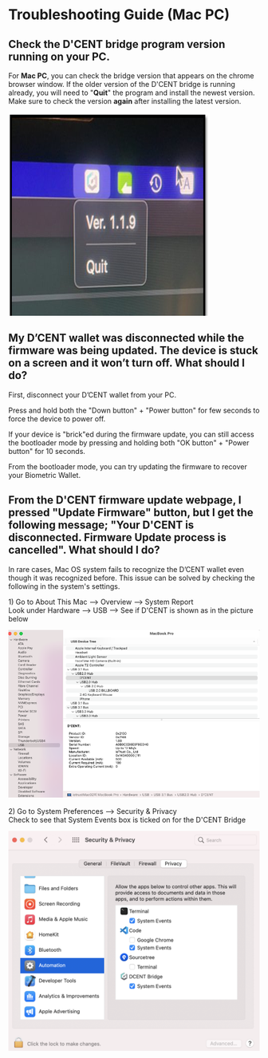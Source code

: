 # Troubleshooting Guide \(Mac PC\)

## Check the D'CENT bridge program version running on your PC.

For **Mac PC**, you can check the bridge version that appears on the chrome browser window. If the older version of the D'CENT bridge is running already, you will need to "**Quit**" the program and install the newest version. Make sure to check the version **again** after installing the latest version.

![](../../.gitbook/assets/bridge-version.png)

## My D’CENT wallet was disconnected while the firmware was being updated. The device is stuck on a screen and it won’t turn off. What should I do?

First, disconnect your D’CENT wallet from your PC. 

Press and hold both the "Down button" + "Power button" for few seconds to force the device to power off.  
  
If your device is "brick"ed during the firmware update, you can still access the bootloader mode by pressing and holding both "OK button" + "Power button" for 10 seconds. 

From the bootloader mode, you can try updating the firmware to recover your Biometric Wallet.

## From the D'CENT firmware update webpage, I pressed "Update Firmware" button, but I get the following message; "Your D'CENT is disconnected. Firmware Update process is cancelled". What should I do?

In rare cases, Mac OS system fails to recognize the D’CENT wallet even though it was recognized before. This issue can be solved by checking the following in the system's settings.

 1\) Go to About This Mac --&gt; Overview --&gt; System Report  
Look under Hardware --&gt; USB --&gt; See if D'CENT is shown as in the picture below

![](../../.gitbook/assets/fw-update-mac-os_01%20%281%29.png)

2\) Go to System Preferences --&gt; Security & Privacy  
Check to see that System Events box is ticked on for the D'CENT Bridge

![](../../.gitbook/assets/fw-update-mac-os_02.png)

